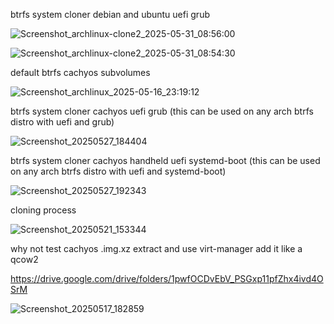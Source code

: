 

btrfs system cloner debian and ubuntu uefi grub

![Screenshot_archlinux-clone2_2025-05-31_08:56:00](https://github.com/user-attachments/assets/141125af-a7a9-48c1-9bee-8aa99f484cff)


![Screenshot_archlinux-clone2_2025-05-31_08:54:30](https://github.com/user-attachments/assets/8cf45c11-a0fa-4b4d-8fd9-2339f1e4b554)



default btrfs cachyos subvolumes

![Screenshot_archlinux_2025-05-16_23:19:12](https://github.com/user-attachments/assets/de875338-0393-4231-a343-30dcad36a5d1)

btrfs system cloner cachyos uefi grub (this can be used on any arch btrfs distro with uefi and grub)

![Screenshot_20250527_184404](https://github.com/user-attachments/assets/5ce216e4-ae84-4a82-b176-4f08bababf86)





btrfs system cloner cachyos handheld uefi systemd-boot (this can be used on any arch btrfs distro with uefi and systemd-boot)

![Screenshot_20250527_192343](https://github.com/user-attachments/assets/5ee5500b-cba6-4d73-895c-337cf029cfb8)



cloning process

![Screenshot_20250521_153344](https://github.com/user-attachments/assets/12c6cb04-d54c-479c-9d3f-3b213ed117d8)


why not test cachyos .img.xz extract and use virt-manager add it like a qcow2

https://drive.google.com/drive/folders/1pwfOCDvEbV_PSGxp11pfZhx4ivd4OSrM

![Screenshot_20250517_182859](https://github.com/user-attachments/assets/59dad64d-eb03-42fd-8a01-1de6b59113de)
